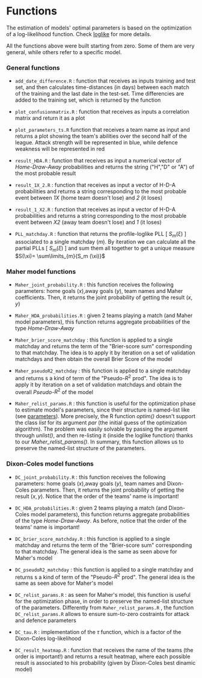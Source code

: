 # Functions
The estimation of models' optimal parameters is based on the optimization of a log-likelihood function. Check [loglike](/loglike) for more details.

All the functions above were built starting from zero. Some of them are very general, while others refer to a specific model.

### General functions
- `add_date_difference.R` : function that receives as inputs training and test set, and then calculates time-distances (in days) between each match of the training and the last date in the test-set. Time differencies are added to the training set, which is returned by the function

- `plot_confusionmatrix.R` : function that receives as inputs a correlation matrix and return it as a plot

- `plot_parameters_ts.R` function that receives a team name as input and returns a plot showing the team's abilities over the second half of the league. Attack strength will be represented in blue, while defence weakness will be represented in red

- `result_HDA.R` : function that receives as input a numerical vector of *Home-Draw-Away* probabilities and returns the string ("H","D" or "A") of the most probable result

- `result_1X_2.R` : function that receives as input a vector of H-D-A probabilities and returns a string corresponding to the most probable event between *1X* (home team doesn't lose) and *2* (it loses)

- `result_1_X2.R` : function that receives as input a vector of H-D-A probabilities and returns a string corresponding to the most probable event between *X2* (away team doesn't lose) and *1* (it loses)

- `PLL_matchday.R` : function that returns the profile-loglike PLL [ $`S_m (\xi) `$ ] associated to a single matchday ($m$).  By iteration we can calculate all the partial PLLs [ $`S_m (\xi) `$ ] and sum them all together to get a unique measure $`S(\xi)= \sum\limits_{m}{S_m (\xi)}`$

### Maher model functions

- `Maher_joint_probability.R` : this function receives the following parameters:  home goals ($x$),away goals ($y$), team names and Maher coefficients. Then, it returns the joint probability of getting the result $(x,y)$

- `Maher_HDA_probabilities.R` : given 2 teams playing a match (and Maher model parameters), this function returns aggregate probabilities of the type *Home-Draw-Away*

- `Maher_brier_score_matchday` : this function is applied to a single matchday and returns the term of the "Brier-score sum" corresponding to that matchday. The idea is to apply it by iteration on a set of validation matchdays and then obtain the overall Brier Score of the model

- `Maher_pseudoR2_matchday` : this function is applied to a single matchday and returns s a kind of term of the "Pseudo-$R^2$ prod". The idea is to apply it by iteration on a set of validation matchdays and obtain the overall *Pseudo-*$R^2$ of the model

- `Maher_relist_params.R` : this function is useful for the optimization phase to estimate model's parameters, since their structure is named-list like (see [parameters](/parameters)). More precisely, the R function *optim()* doesn't support the class *list* for its argument *par* (the initial guess of the optimization algorithm). The problem was easily solvable by passing the argument through *unlist()*, and then re-listing it (inside the loglike function) thanks to our *Maher_relist_params()*. In summary, this function allows us to preserve the named-list structure of the parameters.

### Dixon-Coles model functions

- `DC_joint_probability.R` : this function receives the following parameters:  home goals ($x$),away goals ($y$), team names and Dixon-Coles parameters. Then, it returns the joint probability of getting the result $(x,y)$. Notice that the order of the teams' name is important!

- `DC_HDA_probabilities.R` : given 2 teams playing a match (and Dixon-Coles model parameters), this function returns aggregate probabilities of the type *Home-Draw-Away*. As before, notice that the order of the teams' name is important!

- `DC_brier_score_matchday.R` : this function is applied to a single matchday and returns the term of the "Brier-score sum" corresponding to that matchday. The general idea is the same as seen above for Maher's model

- `DC_pseudoR2_matchday` : this function is applied to a single matchday and returns s a kind of term of the "Pseudo-$R^2$ prod". The general idea is the same as seen above for Maher's model

- `DC_relist_params.R` : as seen for Maher's model, this function is useful for the optimization phase, in order to preserve the named-list structure of the parameters. Differently from `Maher_relist_params.R` , the function `DC_relist_params.R` allows to ensure sum-to-zero costraints for attack and defence parameters

- `DC_tau.R` : implementation of the $\tau$ function, which is a factor of the Dixon-Coles log-likelihood

- `DC_result_heatmap.R` : function that receives the name of the teams (the order is important!) and returns a result heatmap, where each possible result is associated  to his probability (given by Dixon-Coles best dinamic model)
